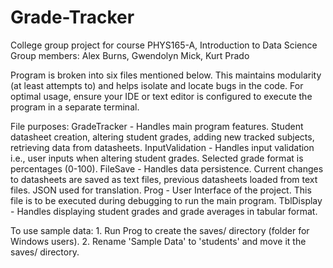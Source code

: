 # Grade-Tracker
College group project for course PHYS165-A, Introduction to Data Science Group members: Alex Burns, Gwendolyn Mick, Kurt Prado

Program is broken into six files mentioned below. This maintains modularity (at least attempts to) and helps isolate and locate bugs in the code. For optimal usage, ensure your IDE or text editor is configured to execute the program in a separate terminal.

File purposes: 
GradeTracker - Handles main program features. Student datasheet creation, altering student grades, adding new tracked subjects, retrieving data from datasheets. 
InputValidation - Handles input validation i.e., user inputs when altering student grades. Selected grade format is percentages (0-100). 
FileSave - Handles data persistence. Current changes to datasheets are saved as text files, previous datasheets loaded from text files. JSON used for translation. 
Prog - User Interface of the project. This file is to be executed during debugging to run the main program. 
TblDisplay - Handles displaying student grades and grade averages in tabular format.

To use sample data: 1. Run Prog to create the saves/ directory (folder for Windows users). 2. Rename 'Sample Data' to 'students' and move it the saves/ directory.
